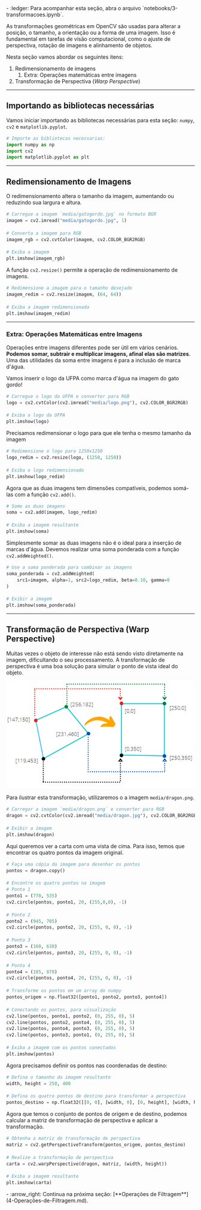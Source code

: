<div class="grid cards" markdown>
- :ledger: Para acompanhar esta seção, abra o arquivo `notebooks/3-transformacoes.ipynb`.
</div>

As transformações geométricas em OpenCV são usadas para alterar a posição, o tamanho, a orientação ou a forma de uma imagem. Isso é fundamental em tarefas de visão computacional, como o ajuste de perspectiva, rotação de imagens e alinhamento de objetos.

Nesta seção vamos abordar os seguintes itens:

1. Redimensionamento de imagens
   1. Extra: Operações matemáticas entre imagens
2. Transformação de Perspectiva (*Warp Perspective*)

---
## Importando as bibliotecas necessárias

Vamos iniciar importando as bibliotecas necessárias para esta seção: `numpy`, `cv2` e `matplotlib.pyplot`.

```python
# Importe as bibliotecas necessarias:
import numpy as np
import cv2
import matplotlib.pyplot as plt
```

---
## Redimensionamento de Imagens

O redimensionamento altera o tamanho da imagem, aumentando ou reduzindo sua largura e altura.

```python
# Carregue a imagem `media/gatogordo.jpg` no formato BGR
imagem = cv2.imread("media/gatogordo.jpg", 1)

# Converta a imagem para RGB
imagem_rgb = cv2.cvtColor(imagem, cv2.COLOR_BGR2RGB)

# Exiba a imagem
plt.imshow(imagem_rgb)
```

A função `cv2.resize()` permite a operação de redimensionamento de imagens.

```python
# Redimensione a imagem para o tamanho desejado
imagem_redim = cv2.resize(imagem, (64, 64))

# Exiba a imagem redimensionada
plt.imshow(imagem_redim)
```

---
### Extra: Operações Matemáticas entre Imagens

Operações entre imagens diferentes pode ser útil em vários cenários. **Podemos somar, subtrair e multiplicar imagens, afinal elas são matrizes**. Uma das utilidades da soma entre imagens é para a inclusão de marca d'água.

Vamos inserir o logo da UFPA como marca d'água na imagem do gato gordo!

```python
# Carregue o logo da UFPA e converter para RGB
logo = cv2.cvtColor(cv2.imread("media/logo.png"), cv2.COLOR_BGR2RGB)

# Exiba o logo da UFPA
plt.imshow(logo)
```

Precisamos redimensionar o logo para que ele tenha o mesmo tamanho da imagem

```python
# Redimensione o logo para 1250x1250
logo_redim = cv2.resize(logo, (1250, 1250))

# Exiba o logo redimensionado
plt.imshow(logo_redim)
```

Agora que as duas imagens tem dimensões compatíveis, podemos somá-las com a função `cv2.add()`.

```python
# Some as duas imagens
soma = cv2.add(imagem, logo_redim)

# Exiba a imagem resultante
plt.imshow(soma)
```

Simplesmente somar as duas imagens não é o ideal para a inserção de marcas d'água. Devemos realizar uma soma ponderada com a função `cv2.addWeighted()`.

```python
# Use a soma ponderada para combinar as imagens
soma_ponderada = cv2.addWeighted(
    src1=imagem, alpha=1, src2=logo_redim, beta=0.10, gamma=0
)

# Exibir a imagem
plt.imshow(soma_ponderada)
```

---
## Transformação de Perspectiva (Warp Perspective)

Muitas vezes o objeto de interesse não está sendo visto diretamente na imagem, dificultando o seu processamento. A transformação de perspectiva é uma boa solução para simular o ponto de vista ideal do objeto.

![warp](../assets/warp.png)

Para ilustrar esta transformação, utilizaremos o a imagem `media/dragon.png`.

```python
# Carregar a imagem `media/dragon.png` e converter para RGB
dragon = cv2.cvtColor(cv2.imread("media/dragon.jpg"), cv2.COLOR_BGR2RGB)

# Exibir a imagem
plt.imshow(dragon)
```

Aqui queremos ver a carta com uma vista de cima. Para isso, temos que encontrar os quatro pontos da imagem original.

```python
# Faça uma cópia da imagem para desenhar os pontos
pontos = dragon.copy()

# Encontre os quatro pontos na imagem
# Ponto 1
ponto1 = (770, 535)
cv2.circle(pontos, ponto1, 20, (255,0,0), -1)

# Ponto 2
ponto2 = (945, 705)
cv2.circle(pontos, ponto2, 20, (255, 0, 0), -1)

# Ponto 3
ponto3 = (160, 630)
cv2.circle(pontos, ponto3, 20, (255, 0, 0), -1)

# Ponto 4
ponto4 = (185, 870)
cv2.circle(pontos, ponto4, 20, (255, 0, 0), -1)

# Transforme os pontos em um array do numpy
pontos_origem = np.float32([ponto1, ponto2, ponto3, ponto4])

# Conectando os pontos, para visualização
cv2.line(pontos, ponto1, ponto2, (0, 255, 0), 5)
cv2.line(pontos, ponto2, ponto4, (0, 255, 0), 5)
cv2.line(pontos, ponto4, ponto3, (0, 255, 0), 5)
cv2.line(pontos, ponto3, ponto1, (0, 255, 0), 5)

# Exiba a imagem com os pontos conectados
plt.imshow(pontos)
```

Agora precisamos definir os pontos nas coordenadas de destino:

```python
# Defina o tamanho da imagem resultante
width, height = 250, 400 

# Defina os quatro pontos de destino para transformar a perspectiva
pontos_destino = np.float32([[0, 0], [width, 0], [0, height], [width, height]])
```

Agora que temos o conjunto de pontos de origem e de destino, podemos calcular a matriz de transformação de perspectiva e aplicar a transformação.

```python
# Obtenha a matriz de transformação de perspectiva
matriz = cv2.getPerspectiveTransform(pontos_origem, pontos_destino)

# Realize a transformação de perspectiva
carta = cv2.warpPerspective(dragon, matriz, (width, height))

# Exiba a imagem resultante
plt.imshow(carta)
```

<div class="grid cards" markdown>
- :arrow_right:  Continua na próxima seção: [**Operações de Filtragem**](4-Operações-de-Filtragem.md).
</div>